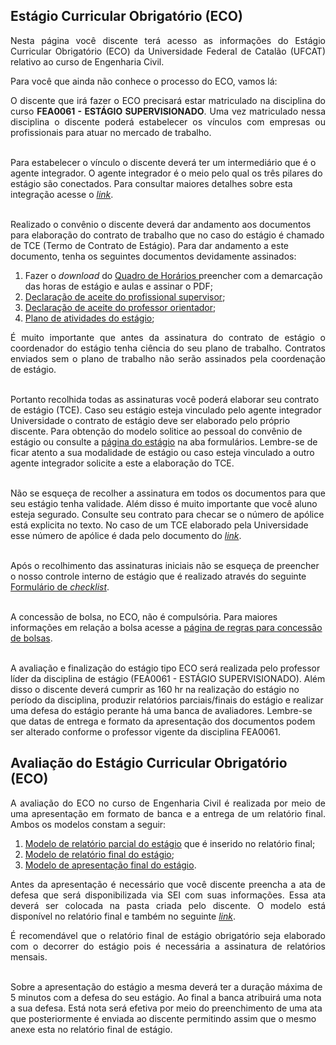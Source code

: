 ## Estágio Curricular Obrigatório (ECO)

<p align="justify">Nesta página você discente terá acesso as informações do Estágio Curricular Obrigatório (ECO) da Universidade Federal de Catalão (UFCAT) relativo ao curso de Engenharia Civil.</p>


Para você que ainda não conhece o processo do ECO, vamos lá:


<p align="justify">O discente que irá fazer o ECO precisará estar matriculado na disciplina do curso <b>FEA0061 - ESTÁGIO SUPERVISIONADO</b>. Uma vez matriculado nessa disciplina o discente poderá estabelecer os vínculos com empresas ou profissionais para atuar no mercado de trabalho.<br><br>

  
Para estabelecer o vínculo o discente deverá ter um intermediário que é o agente integrador. O agente integrador é o meio pelo qual os três pilares do estágio são conectados. Para consultar maiores detalhes sobre esta integração acesse o <a href="https://wmpjrufg.github.io/ESTAGIO-CIVIL-UFCAT/AGENTE.html" target="_blank"><i>link</i></a>.<br><br>

  
Realizado o convênio o discente deverá dar andamento aos documentos para elaboração do contrato de trabalho que no caso do estágio é chamado de TCE (Termo de Contrato de Estágio). Para dar andamento a este documento, tenha os seguintes documentos devidamente assinados:</p>


<ol>
<li>Fazer o <i>download</i> do <a href="https://docs.google.com/spreadsheets/d/121shERK5MbxEkZKb7eMMtmGPn3cC9Na8/edit?usp=sharing&ouid=111460075262236273387&rtpof=true&sd=true" target="_blank">Quadro de Horários </a>preencher com a demarcação das horas de estágio e aulas e assinar o PDF;</li> 
<li><a href="https://forms.gle/Ws9k36RJdZ3kb7YFA" target="_blank">Declaração de aceite do profissional supervisor</a>;</li> 
<li><a href="https://forms.gle/WXt7J89TXUEvgLj66" target="_blank">Declaração de aceite do professor orientador</a>;</li> 
<li><a href="https://docs.google.com/document/d/1YJxzuXPxpWdWLeYs9aTZt-a4g7Z7W6OW/edit?usp=sharing&ouid=111460075262236273387&rtpof=true&sd=true" target="_blank">Plano de atividades do estágio</a>;</li> 
</ol>
  
  
<p align="justify">É muito importante que antes da assinatura do contrato de estágio o coordenador do estágio tenha ciência do seu plano de trabalho. Contratos enviados sem o plano de trabalho não serão assinados pela coordenação de estágio.<br><br>
  
  
Portanto recolhida todas as assinaturas você poderá elaborar seu contrato de estágio (TCE). Caso seu estágio esteja vinculado pelo agente integrador Universidade o contrato de estágio deve ser elaborado pelo próprio discente. Para obtenção do modelo solitice ao pessoal do convênio de estágio ou consulte a <a href="https://estagio.catalao.ufg.br" target="_blank">página do estágio</a> na aba formulários. Lembre-se de ficar atento a sua modalidade de estágio ou caso esteja vinculado a outro agente integrador solicite a este a elaboração do TCE.<br><br>


Não se esqueça de recolher a assinatura em todos os documentos para que seu estágio tenha validade. Além disso é muito importante que você aluno esteja segurado. Consulte seu contrato para checar se o número de apólice está explicita no texto. No caso de um TCE elaborado pela Universidade esse número de apólice é dada pelo documento do <a href="https://estagio.catalao.ufg.br/p/36446-apolice" target="_blank"><i>link</i></a>.<br><br>

Após o recolhimento das assinaturas iniciais não se esqueça de preencher o nosso controle interno de estágio que é realizado através do seguinte <a href="https://forms.gle/EpNLhARsHv7NhSsv7" target="_blank">Formulário de <i>checklist</i></a>.<br><br>
  
  
A concessão de bolsa, no ECO, não é compulsória. Para maiores informações em relação a bolsa acesse a <a href="https://wmpjrufg.github.io/ESTAGIO-CIVIL-UFCAT/BOLSA.html" target="_blank">página de regras para concessão de bolsas</a>.<br><br>

  
A avaliação e finalização do estágio tipo ECO será realizada pelo professor líder da disciplina de estágio (FEA0061 - ESTÁGIO SUPERVISIONADO). Além disso o discente deverá cumprir as 160 hr na realização do estágio no período da disciplina, produzir relatórios parciais/finais do estágio e realizar uma defesa do estágio perante há uma banca de avaliadores. Lembre-se que datas de entrega e formato da apresentação dos documentos podem ser alterado conforme o professor vigente da disciplina FEA0061.</p>


<h2>Avaliação do Estágio Curricular Obrigatório (ECO)</h2>

<p align="justify">A avaliação do ECO no curso de Engenharia Civil é realizada por meio de uma apresentação em formato de banca e a entrega de um relatório final. Ambos os modelos constam a seguir:</p>

<ol>
<li><a href="https://docs.google.com/document/d/1GS_uwq4fIUbMwn3R-BN-1uzdz_-bf4rICOoFg-VoxuI/edit?usp=sharing" target="_blank">Modelo de relatório parcial do estágio</a> que é inserido no relatório final;</li> 
<li><a href="https://docs.google.com/document/d/10cWUzFzAe3vbGXtWviOtuRYJvH7NQv_DmthMYs8OQU4/edit?usp=sharing" target="_blank">Modelo de relatório final do estágio</a>;</li> 
<li><a href="https://docs.google.com/presentation/d/130cTv4McoylRHSWXSO98lbOzGyGISXeN/edit?usp=sharing&ouid=111460075262236273387&rtpof=true&sd=true" target="_blank">Modelo de apresentação final do estágio</a>.</li> 
</ol>

  
<p align="justify">Antes da apresentação é necessário que você discente preencha a ata de defesa que será disponibilizada via SEI com suas informações. Essa ata deverá ser colocada na pasta criada pelo discente. O modelo está disponível no relatório final e também no seguinte <a href="https://docs.google.com/document/d/126qodLEHnrI4TxjFeHwlKIUKUZZ8gyAj/edit?usp=sharing&ouid=111460075262236273387&rtpof=true&sd=true" target="_blank"><i>link</i></a>.</p>


<p align="justify">É recomendável que o relatório final de estágio obrigatório seja elaborado com o decorrer do estágio pois é necessária a assinatura de relatórios mensais.<br><br>

  
Sobre a apresentação do estágio a mesma deverá ter a duração máxima de 5 minutos com a defesa do seu estágio. Ao final a banca atribuirá uma nota a sua defesa. Está nota será efetiva por meio do preenchimento de uma ata que posteriormente é enviada ao discente permitindo assim que o mesmo anexe esta no relatório final de estágio.</p>

